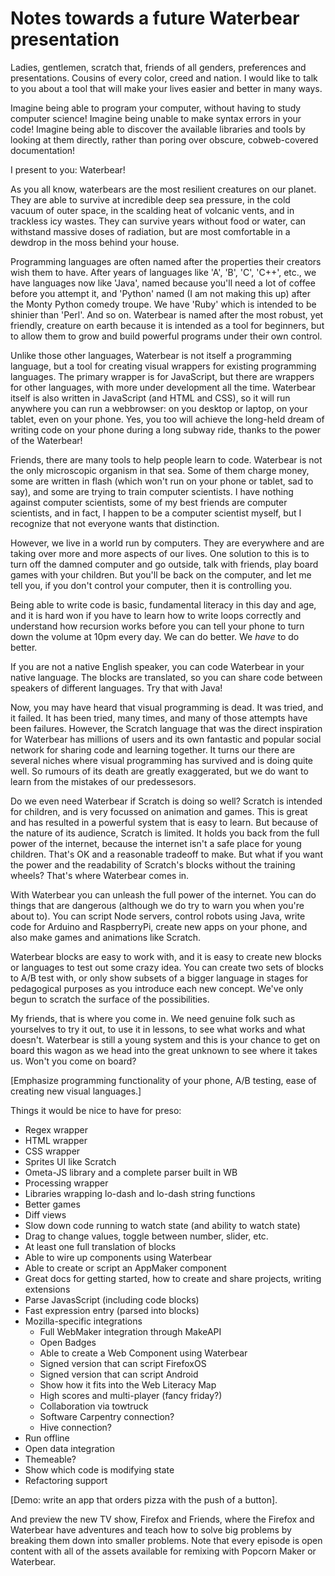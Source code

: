 # Notes towards a future Waterbear presentation

Ladies, gentlemen, scratch that, friends of all genders, preferences and presentations. Cousins of every color, creed and nation. I would like to talk to you about a tool that will make your lives easier and better in many ways.

Imagine being able to program your computer, without having to study computer science! Imagine being unable to make syntax errors in your code! Imagine being able to discover the available libraries and tools by looking at them directly, rather than poring over obscure, cobweb-covered documentation!

I present to you: Waterbear!

As you all know, waterbears are the most resilient creatures on our planet. They are able to survive at incredible deep sea pressure, in the cold vacuum of outer space, in the scalding heat of volcanic vents, and in trackless icy wastes. They can survive years without food or water, can withstand massive doses of radiation, but are most comfortable in a dewdrop in the moss behind your house.

Programming languages are often named after the properties their creators wish them to have. After years of languages like 'A', 'B', 'C', 'C++', etc., we have languages now like 'Java', named because you'll need a lot of coffee before you attempt it, and 'Python' named (I am not making this up) after the Monty Python comedy troupe. We have 'Ruby' which is intended to be shinier than 'Perl'. And so on. Waterbear is named after the most robust, yet friendly, creature on earth because it is intended as a tool for beginners, but to allow them to grow and build powerful programs under their own control.

Unlike those other languages, Waterbear is not itself a programming language, but a tool for creating visual wrappers for existing programming languages. The primary wrapper is for JavaScript, but there are wrappers for other languages, with more under development all the time. Waterbear itself is also written in JavaScript (and HTML and CSS), so it will run anywhere you can run a webbrowser: on you desktop or laptop, on your tablet, even on your phone. Yes, you too will achieve the long-held dream of writing code on your phone during a long subway ride, thanks to the power of the Waterbear!

Friends, there are many tools to help people learn to code. Waterbear is not the only microscopic organism in that sea. Some of them charge money, some are written in flash (which won't run on your phone or tablet, sad to say), and some are trying to train computer scientists. I have nothing against computer scientists, some of my best friends are computer scientists, and in fact, I happen to be a computer scientist myself, but I recognize that not everyone wants that distinction.

However, we live in a world run by computers. They are everywhere and are taking over more and more aspects of our lives. One solution to this is to turn off the damned computer and go outside, talk with friends, play board games with your children. But you'll be back on the computer, and let me tell you, if you don't control your computer, then it is controlling you.

Being able to write code is basic, fundamental literacy in this day and age, and it is hard won if you have to learn how to write loops correctly and understand how recursion works before you can tell your phone to turn down the volume at 10pm every day. We can do better. We *have* to do better.

If you are not a native English speaker, you can code Waterbear in your native language. The blocks are translated, so you can share code between speakers of different languages. Try that with Java!

Now, you may have heard that visual programming is dead. It was tried, and it failed. It has been tried, many times, and many of those attempts have been failures. However, the Scratch language that was the direct inspiration for Waterbear has millions of users and its own fantastic and popular social network for sharing code and learning together. It turns our there are several niches where visual programming has survived and is doing quite well. So rumours of its death are greatly exaggerated, but we do want to learn from the mistakes of our predessesors.

Do we even need Waterbear if Scratch is doing so well? Scratch is intended for children, and is very focussed on animation and games. This is great and has resulted in a powerful system that is easy to learn. But because of the nature of its audience, Scratch is limited. It holds you back from the full power of the internet, because the internet isn't a safe place for young children. That's OK and a reasonable tradeoff to make. But what if you want the power and the readability of Scratch's blocks without the training wheels? That's where Waterbear comes in.

With Waterbear you can unleash the full power of the internet. You can do things that are dangerous (although we do try to warn you when you're about to). You can script Node servers, control robots using Java, write code for Arduino and RaspberryPi, create new apps on your phone, and also make games and animations like Scratch.

Waterbear blocks are easy to work with, and it is easy to create new blocks or languages to test out some crazy idea. You can create two sets of blocks to A/B test with, or only show subsets of a bigger language in stages for pedagogical purposes as you introduce each new concept. We've only begun to scratch the surface of the possibilities.

My friends, that is where you come in. We need genuine folk such as yourselves to try it out, to use it in lessons, to see what works and what doesn't. Waterbear is still a young system and this is your chance to get on board this wagon as we head into the great unknown to see where it takes us. Won't you come on board?

[Emphasize programming functionality of your phone, A/B testing, ease of creating new visual languages.]


Things it would be nice to have for preso:

* Regex wrapper
* HTML wrapper
* CSS wrapper
* Sprites UI like Scratch
* Ometa-JS library and a complete parser built in WB
* Processing wrapper
* Libraries wrapping lo-dash and lo-dash string functions
* Better games
* Diff views
* Slow down code running to watch state (and ability to watch state)
* Drag to change values, toggle between number, slider, etc.
* At least one full translation of blocks
* Able to wire up components using Waterbear
* Able to create or script an AppMaker component
* Great docs for getting started, how to create and share projects, writing extensions
* Parse JavasScript (including code blocks)
* Fast expression entry (parsed into blocks)
* Mozilla-specific integrations
	* Full WebMaker integration through MakeAPI
	* Open Badges
	* Able to create a Web Component using Waterbear
	* Signed version that can script FirefoxOS
	* Signed version that can script Android
	* Show how it fits into the Web Literacy Map
	* High scores and multi-player (fancy friday?)
	* Collaboration via towtruck
	* Software Carpentry connection?
	* Hive connection?
* Run offline
* Open data integration
* Themeable?
* Show which code is modifying state
* Refactoring support

[Demo: write an app that orders pizza with the push of a button].

And preview the new TV show, Firefox and Friends, where the Firefox and Waterbear have adventures and teach how to solve big problems by breaking them down into smaller problems. Note that every episode is open content with all of the assets available for remixing with Popcorn Maker or Waterbear.
